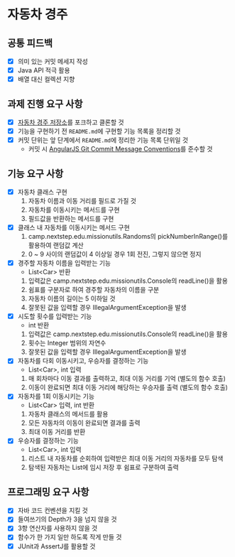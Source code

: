 # 자동차 경주

## 공통 피드백

- [x] 의미 있는 커밋 메세지 작성
- [x] Java API 적극 활용
- [x] 배열 대신 컬렉션 지향

## 과제 진행 요구 사항

- [x] [자동차 경주 저장소](https://github.com/woowacourse-precourse/java-racingcar-7)를 포크하고 클론할 것
- [x] 기능을 구현하기 전  `README.md`에 구현할 기능 목록을 정리할 것
- [x] 커밋 단위는 앞 단계에서  `README.md`에 정리한 기능 목록 단위일 것
  - 커밋 시 [AngularJS Git Commit Message Conventions](https://gist.github.com/stephenparish/9941e89d80e2bc58a153)를 준수할 것

## 기능 요구 사항

- [x] 자동차 클래스 구현
  1. 자동차 이름과 이동 거리를 필드로 가질 것
  2. 자동차를 이동시키는 메서드를 구현
  3. 필드값을 반환하는 메서드를 구현
- [x] 클래스 내 자동차를 이동시키는 메서드 구현
  1. camp.nextstep.edu.missionutils.Randoms의 pickNumberInRange()를 활용하여 랜덤값 계산
  2. 0 ~ 9 사이의 랜덤값이 4 이상일 경우 1회 전진, 그렇지 않으면 정지
- [x] 경주할 자동차 이름을 입력받는 기능
  - List\<Car> 반환
  1. 입력값은 camp.nextstep.edu.missionutils.Console의 readLine()을 활용
  2. 쉼표를 구분자로 하여 경주할 자동차의 이름을 구분
  3. 자동차 이름의 길이는 5 이하일 것
  4. 잘못된 값을 입력할 경우 IllegalArgumentException을 발생
- [x] 시도할 횟수를 입력받는 기능
  - int 반환
  1. 입력값은 camp.nextstep.edu.missionutils.Console의 readLine()을 활용
  2. 횟수는 Integer 범위의 자연수
  3. 잘못된 값을 입력할 경우 IllegalArgumentException을 발생
- [x] 자동차를 다회 이동시키고, 우승자를 결정하는 기능
  - List\<Car>, int 입력
  1. 매 회차마다 이동 결과를 출력하고, 최대 이동 거리를 기억 (별도의 함수 호출)
  2. 이동이 완료되면 최대 이동 거리에 해당하는 우승자를 출력 (별도의 함수 호출)
- [x] 자동차를 1회 이동시키는 기능
  - List\<Car> 입력, int 반환
  1. 자동차 클래스의 메서드를 활용
  2. 모든 자동차의 이동이 완료되면 결과를 출력
  3. 최대 이동 거리를 반환
- [x] 우승자를 결정하는 기능
  - List\<Car>, int 입력
  1. 리스트 내 자동차를 순회하여 입력받은 최대 이동 거리의 자동차를 모두 탐색
  2. 탐색된 자동차는 List에 임시 저장 후 쉼표로 구분하여 출력

## 프로그래밍 요구 사항

- [x] 자바 코드 컨벤션을 지킬 것
- [x] 들여쓰기의 Depth가 3을 넘지 않을 것
- [x] 3항 연산자를 사용하지 않을 것
- [x] 함수가 한 가지 일만 하도록 작게 만들 것
- [x] JUnit과 AssertJ를 활용할 것